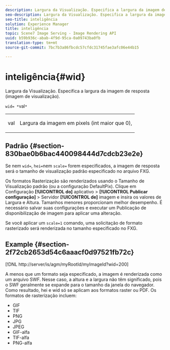 ```yaml
---
description: Largura da Visualização. Especifica a largura da imagem de resposta (imagem de visualização).
seo-description: Largura da Visualização. Especifica a largura da imagem de resposta (imagem de visualização).
seo-title: inteligência
solution: Experience Manager
title: inteligência
topic: Scene7 Image Serving - Image Rendering API
uuid: b59b936c-abab-4f9d-95ca-0a09743ba0fb
translation-type: tm+mt
source-git-commit: 7bc7b3a86fbcdc57cfdc31745fae3afc06e44b15

---
```



# inteligência{#wid}

Largura da Visualização. Especifica a largura da imagem de resposta (imagem de visualização).

`wid= *`val`*`

<table id="simpletable_8229FEFB366F4A799C206FD3E3C601BA"> 
 <tr class="strow"> 
  <td class="stentry"> <p><span class="codeph"> <span class="varname"> val</span></span> </p> </td> 
  <td class="stentry"> <p>Largura da imagem em pixels (int maior que 0), </p></td> 
 </tr> 
</table>

## Padrão {#section-830bae0b6bac440098444d7cdcb23e2e}

Se nem `wid=`, `hei=`nem `scale=` forem especificados, a imagem de resposta será o tamanho de visualização padrão especificado no arquivo FXG.

Os formatos Rasterização são renderizados usando o Tamanho de Visualização padrão (ou a configuração DefaultPix). Clique em Configuração **[!UICONTROL do]** aplicativo > **[!UICONTROL Publicar configuração]** > Servidor **[!UICONTROL de]** imagem e insira os valores de Largura e Altura. Tamanhos menores proporcionam melhor desempenho. É necessário salvar suas configurações e executar um Publicação de disponibilização de imagem para aplicar uma alteração.

Se você aplicar um `scale=1` comando, uma solicitação de formato rasterizado será renderizada no tamanho especificado no FXG.

## Example {#section-2f72cb2653d54c6aaacf0d97521fb72c}

[!DNL http://server/is/agm/myRootId/myImageId?wid=200]

A menos que um formato seja especificado, a imagem é renderizada como um arquivo SWF. Nesse caso, a altura e a largura não têm significado, pois o SWF geralmente se expande para o tamanho da janela do navegador. Como resultado, hei e wid só se aplicam aos formatos raster ou PDF. Os formatos de rasterização incluem:

* GIF
* TIF
* PNG
* JPG
* JPEG
* GIF-alfa
* TIF-alfa
* PNG-alfa

